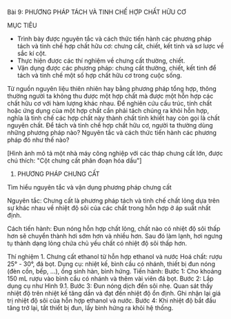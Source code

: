 Bài 9: PHƯƠNG PHÁP TÁCH VÀ TINH CHẾ HỢP CHẤT HỮU CƠ

MỤC TIÊU
- Trình bày được nguyên tắc và cách thức tiến hành các phương pháp tách và tinh chế hợp chất hữu cơ: chưng cất, chiết, kết tinh và sơ lược về sắc kí cột.
- Thực hiện được các thí nghiệm về chưng cất thường, chiết.
- Vận dụng được các phương pháp: chưng cất thường, chiết, kết tinh để tách và tinh chế một số hợp chất hữu cơ trong cuộc sống.

Từ nguồn nguyên liệu thiên nhiên hay bằng phương pháp tổng hợp, thông thường người ta không thu được một hợp chất mà được một hỗn hợp các chất hữu cơ với hàm lượng khác nhau. Để nghiên cứu cấu trúc, tính chất hoặc ứng dụng của một hợp chất cần phải tách chúng ra khỏi hỗn hợp, nghĩa là tinh chế các hợp chất này thành chất tinh khiết hay còn gọi là chất nguyên chất. Để tách và tinh chế hợp chất hữu cơ, người ta thường dùng những phương pháp nào? Nguyên tắc và cách thức tiến hành các phương pháp đó như thế nào?

[Hình ảnh mô tả một nhà máy công nghiệp với các tháp chưng cất lớn, được chú thích: "Cột chưng cất phân đoạn hóa dầu"]

1. PHƯƠNG PHÁP CHƯNG CẤT

Tìm hiểu nguyên tắc và vận dụng phương pháp chưng cất

Nguyên tắc: Chưng cất là phương pháp tách và tinh chế chất lỏng dựa trên sự khác nhau về nhiệt độ sôi của các chất trong hỗn hợp ở áp suất nhất định.

Cách tiến hành: Đun nóng hỗn hợp chất lỏng, chất nào có nhiệt độ sôi thấp hơn sẽ chuyển thành hơi sớm hơn và nhiều hơn. Sau đó làm lạnh, hơi ngưng tụ thành dạng lỏng chứa chủ yếu chất có nhiệt độ sôi thấp hơn.

Thí nghiệm 1. Chưng cất ethanol từ hỗn hợp ethanol và nước
Hoá chất: rượu 25° - 30°, đá bọt.
Dụng cụ: nhiệt kế, bình cầu có nhánh, thiết bị đun nóng (đèn cồn, bếp, ...), ống sinh hàn, bình hứng.
Tiến hành:
Bước 1: Cho khoảng 150 mL rượu vào bình cầu có nhánh và thêm vài viên đá bọt.
Bước 2: Lắp dụng cụ như Hình 9.1.
Bước 3: Đun nóng dịch đến sôi nhẹ. Quan sát thấy nhiệt độ trên nhiệt kế tăng dần và đạt đến nhiệt độ ổn định. Ghi nhận lại giá trị nhiệt độ sôi của hỗn hợp ethanol và nước.
Bước 4: Khi nhiệt độ bắt đầu tăng trở lại, tắt thiết bị đun, lấy bình hứng ra khỏi hệ thống.